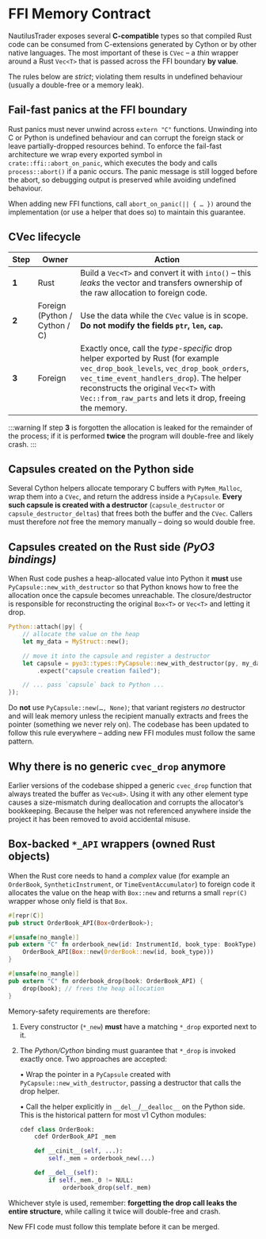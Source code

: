 # FFI Memory Contract

NautilusTrader exposes several **C-compatible** types so that compiled Rust code can be
consumed from C-extensions generated by Cython or by other native languages.  The most
important of these is `CVec` – a *thin* wrapper around a Rust `Vec<T>` that is passed across
the FFI boundary **by value**.

The rules below are *strict*; violating them results in undefined behaviour (usually a double-free or a memory leak).

## Fail-fast panics at the FFI boundary

Rust panics must never unwind across `extern "C"` functions. Unwinding into C or Python is
undefined behaviour and can corrupt the foreign stack or leave partially-dropped resources
behind. To enforce the fail-fast architecture we wrap every exported symbol in
`crate::ffi::abort_on_panic`, which executes the body and calls `process::abort()` if a panic
occurs. The panic message is still logged before the abort, so debugging output is preserved
while avoiding undefined behaviour.

When adding new FFI functions, call `abort_on_panic(|| { … })` around the implementation (or
use a helper that does so) to maintain this guarantee.

## CVec lifecycle

| Step  | Owner                         | Action |
|-------|-------------------------------|--------|
| **1** | Rust                          | Build a `Vec<T>` and convert it with `into()` – this *leaks* the vector and transfers ownership of the raw allocation to foreign code. |
| **2** | Foreign (Python / Cython / C) | Use the data while the `CVec` value is in scope. **Do not modify the fields `ptr`, `len`, `cap`.** |
| **3** | Foreign                       | Exactly once, call the *type-specific* drop helper exported by Rust (for example `vec_drop_book_levels`, `vec_drop_book_orders`, `vec_time_event_handlers_drop`). The helper reconstructs the original `Vec<T>` with `Vec::from_raw_parts` and lets it drop, freeing the memory. |

:::warning
If step **3** is forgotten the allocation is leaked for the remainder of the process; if it
is performed **twice** the program will double-free and likely crash.
:::

## Capsules created on the Python side

Several Cython helpers allocate temporary C buffers with `PyMem_Malloc`, wrap them into a
`CVec`, and return the address inside a `PyCapsule`. **Every such capsule is created with a
destructor** (`capsule_destructor` or `capsule_destructor_deltas`) that frees both the buffer
and the `CVec`. Callers must therefore *not* free the memory manually – doing so would double
free.

## Capsules created on the Rust side *(PyO3 bindings)*

When Rust code pushes a heap-allocated value into Python it **must** use
`PyCapsule::new_with_destructor` so that Python knows how to free the allocation
once the capsule becomes unreachable. The closure/destructor is responsible
for reconstructing the original `Box<T>` or `Vec<T>` and letting it drop.

```rust
Python::attach(|py| {
    // allocate the value on the heap
    let my_data = MyStruct::new();

    // move it into the capsule and register a destructor
    let capsule = pyo3::types::PyCapsule::new_with_destructor(py, my_data, None, |_, _| {})
        .expect("capsule creation failed");

    // ... pass `capsule` back to Python ...
});
```

Do **not** use `PyCapsule::new(…, None)`; that variant registers *no* destructor
and will leak memory unless the recipient manually extracts and frees the
pointer (something we never rely on). The codebase has been updated to follow
this rule everywhere – adding new FFI modules must follow the same pattern.

## Why there is no generic `cvec_drop` anymore

Earlier versions of the codebase shipped a generic `cvec_drop` function that always treated the
buffer as `Vec<u8>`. Using it with any other element type causes a size-mismatch during
deallocation and corrupts the allocator’s bookkeeping. Because the helper was not referenced
anywhere inside the project it has been removed to avoid accidental misuse.

## Box-backed `*_API` wrappers (owned Rust objects)

When the Rust core needs to hand a *complex* value (for example an
`OrderBook`, `SyntheticInstrument`, or `TimeEventAccumulator`) to foreign
code it allocates the value on the heap with `Box::new` and returns a
small `repr(C)` wrapper whose only field is that `Box`.

```rust
#[repr(C)]
pub struct OrderBook_API(Box<OrderBook>);

#[unsafe(no_mangle)]
pub extern "C" fn orderbook_new(id: InstrumentId, book_type: BookType) -> OrderBook_API {
    OrderBook_API(Box::new(OrderBook::new(id, book_type)))
}

#[unsafe(no_mangle)]
pub extern "C" fn orderbook_drop(book: OrderBook_API) {
    drop(book); // frees the heap allocation
}
```

Memory-safety requirements are therefore:

1. Every constructor (`*_new`) **must** have a matching `*_drop` exported
    next to it.
2. The *Python/Cython* binding must guarantee that `*_drop` is invoked
    exactly once. Two approaches are accepted:

    • Wrap the pointer in a `PyCapsule` created with
      `PyCapsule::new_with_destructor`, passing a destructor that calls
      the drop helper.

    • Call the helper explicitly in `__del__`/`__dealloc__` on the Python
      side.  This is the historical pattern for most v1 Cython modules:

      ```python
      cdef class OrderBook:
          cdef OrderBook_API _mem

          def __cinit__(self, ...):
              self._mem = orderbook_new(...)

          def __del__(self):
              if self._mem._0 != NULL:
                  orderbook_drop(self._mem)
      ```

Whichever style is used, remember: **forgetting the drop call leaks the
entire structure**, while calling it twice will double-free and crash.

New FFI code must follow this template before it can be merged.
